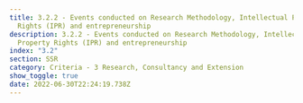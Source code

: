 ```yaml
---
title: 3.2.2 - Events conducted on Research Methodology, Intellectual Property
  Rights (IPR) and entrepreneurship
description: 3.2.2 - Events conducted on Research Methodology, Intellectual
  Property Rights (IPR) and entrepreneurship
index: "3.2"
section: SSR
category: Criteria - 3 Research, Consultancy and Extension
show_toggle: true
date: 2022-06-30T22:24:19.738Z
---
```

